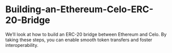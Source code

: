 # Building-an-Ethereum-Celo-ERC-20-Bridge
We’ll look at how to build an ERC-20 bridge between Ethereum and Celo.  By taking these steps, you can enable smooth token transfers and foster interoperability.
